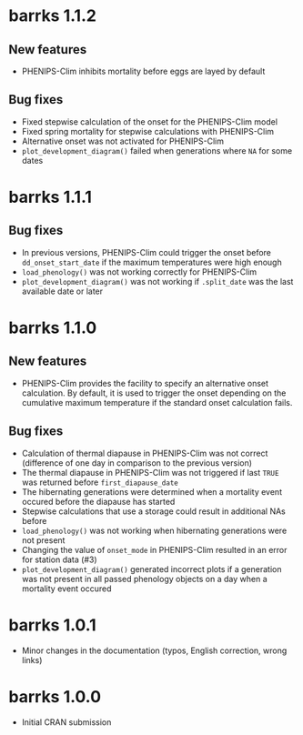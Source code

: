 
# barrks 1.1.2

## New features

* PHENIPS-Clim inhibits mortality before eggs are layed by default

## Bug fixes

* Fixed stepwise calculation of the onset for the PHENIPS-Clim model
* Fixed spring mortality for stepwise calculations with PHENIPS-Clim
* Alternative onset was not activated for PHENIPS-Clim
* `plot_development_diagram()` failed when generations where `NA` for some dates


# barrks 1.1.1

## Bug fixes

* In previous versions, PHENIPS-Clim could trigger the onset before
  `dd_onset_start_date` if the maximum temperatures were high enough
* `load_phenology()` was not working correctly for PHENIPS-Clim
* `plot_development_diagram()` was not working if `.split_date` was the last
  available date or later


# barrks 1.1.0

## New features

* PHENIPS-Clim provides the facility to specify an alternative onset calculation.
  By default, it is used to trigger the onset depending on the cumulative
  maximum temperature if the standard onset calculation fails.

## Bug fixes

* Calculation of thermal diapause in PHENIPS-Clim was not correct (difference of
  one day in comparison to the previous version)
* The thermal diapause in PHENIPS-Clim was not triggered if last `TRUE` was
  returned before `first_diapause_date`
* The hibernating generations were determined when a mortality event occured
  before the diapause has started
* Stepwise calculations that use a storage could result in additional NAs before
* `load_phenology()` was not working when hibernating generations were not
  present
* Changing the value of `onset_mode` in PHENIPS-Clim resulted in an error for
  station data (#3)
* `plot_development_diagram()` generated incorrect plots if a generation was not
  present in all passed phenology objects on a day when a mortality event
  occured


# barrks 1.0.1

* Minor changes in the documentation (typos, English correction, wrong links)


# barrks 1.0.0

* Initial CRAN submission
